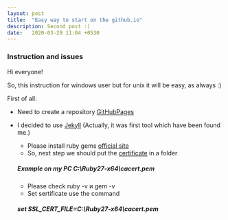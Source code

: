 ```yaml
---
layout: post
title:  "Easy way to start on the github.io"
description: Second post :)
date:   2020-03-29 11:04 +0530
---
```

### Instruction and issues

Hi everyone!

So, this instruction for windows user but for unix it will be easy, as always :)

First of all:

* Need to create a repository [GitHubPages](https://pages.github.com/)

* 	I decided to use [Jekyll]( https://jekyllrb.com/)  (Actually, it was first tool which have been found me.)
	
	* Please install ruby gems [official site](https://rubyinstaller.org/)
	* So, next step we should put the [certificate](https://gist.github.com/agragregra/53d8b9cc22c3f14d6ad6dc536c66fe14) in a folder
	##### Example on my PC C:\Ruby27-x64\cacert.pem
	* Please check  ruby -v и gem -v
    * Set sertificate use the command
	##### set SSL_CERT_FILE=C:\Ruby27-x64\cacert.pem
	
	





